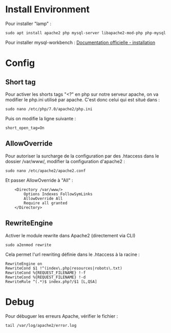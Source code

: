 # Install Environment
Pour installer "lamp" :
```
sudo apt install apache2 php mysql-server libapache2-mod-php php-mysql
```

Pour installer mysql-workbench :
[Documentation officielle - installation](https://dev.mysql.com/doc/workbench/en/wb-installing-linux.html)


# Config

## Short tag
Pour activer les shorts tags "<?" en php sur notre serveur apache, on va modifier le php.ini utilisé par apache. C'est donc celui qui est situé dans :
```
sudo nano /etc/php/7.0/apache2/php.ini
```

Puis on modifie la ligne suivante :
```
short_open_tag=On
```

## AllowOverride
Pour autoriser la surcharge de la configuration par des .htaccess dans le dossier /var/www/, modifier la configuration d'apache2 :
```
sudo nano /etc/apache2/apache2.conf
```

Et passer AllowOverride à "All" :
```
    <Directory /var/www/>
        Options Indexes FollowSymLinks
        AllowOverride All
        Require all granted
    </Directory>
```

## RewriteEngine
Activer le module rewrite dans Apache2 (directement via CLI)
```
sudo a2enmod rewrite
```

Cela permet l'url rewriting définie dans le .htaccess à la racine :
```
RewriteEngine on
RewriteCond $1 !^(index\.php|resources|robots\.txt)
RewriteCond %{REQUEST_FILENAME} !-f
RewriteCond %{REQUEST_FILENAME} !-d
RewriteRule ^(.*)$ index.php?/$1 [L,QSA] 
```

# Debug
Pour débuguer les erreurs Apache, vérifier le fichier :
```
tail /var/log/apache2/error.log
```
